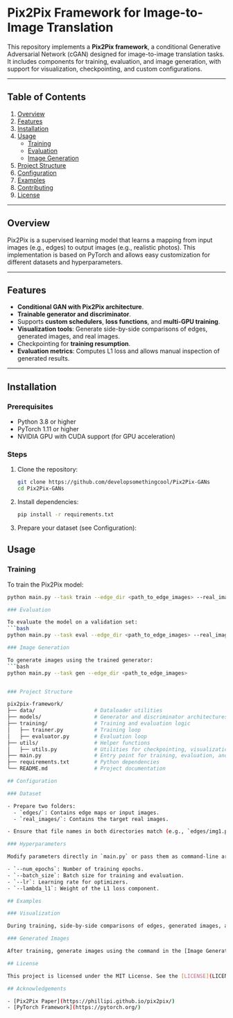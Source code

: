 # Pix2Pix Framework for Image-to-Image Translation

This repository implements a **Pix2Pix framework**, a conditional Generative Adversarial Network (cGAN) designed for image-to-image translation tasks. It includes components for training, evaluation, and image generation, with support for visualization, checkpointing, and custom configurations.

---

## Table of Contents
1. [Overview](#overview)
2. [Features](#features)
3. [Installation](#installation)
4. [Usage](#usage)
    - [Training](#training)
    - [Evaluation](#evaluation)
    - [Image Generation](#image-generation)
5. [Project Structure](#project-structure)
6. [Configuration](#configuration)
7. [Examples](#examples)
8. [Contributing](#contributing)
9. [License](#license)

---

## Overview

Pix2Pix is a supervised learning model that learns a mapping from input images (e.g., edges) to output images (e.g., realistic photos). This implementation is based on PyTorch and allows easy customization for different datasets and hyperparameters.

---

## Features

- **Conditional GAN with Pix2Pix architecture**.
- **Trainable generator and discriminator**.
- Supports **custom schedulers**, **loss functions**, and **multi-GPU training**.
- **Visualization tools**: Generate side-by-side comparisons of edges, generated images, and real images.
- Checkpointing for **training resumption**.
- **Evaluation metrics**: Computes L1 loss and allows manual inspection of generated results.

---

## Installation

### Prerequisites
- Python 3.8 or higher
- PyTorch 1.11 or higher
- NVIDIA GPU with CUDA support (for GPU acceleration)

### Steps
1. Clone the repository:
   ```bash
   git clone https://github.com/developsomethingcool/Pix2Pix-GANs
   cd Pix2Pix-GANs

2. Install dependencies:
   ```bash
   pip install -r requirements.txt


3. Prepare your dataset (see Configuration):

## Usage

### Training

To train the Pix2Pix model:
```bash
python main.py --task train --edge_dir <path_to_edge_images> --real_image_dir <path_to_real_images>

### Evaluation

To evaluate the model on a validation set:
```bash
python main.py --task eval --edge_dir <path_to_edge_images> --real_image_dir <path_to_real_images>

### Image Generation

To generate images using the trained generator:
```bash
python main.py --task gen --edge_dir <path_to_edge_images>


### Project Structure

pix2pix-framework/
├── data/                   # Dataloader utilities
├── models/                 # Generator and discriminator architectures
├── training/               # Training and evaluation logic
│   ├── trainer.py          # Training loop
│   ├── evaluator.py        # Evaluation loop
├── utils/                  # Helper functions
│   ├── utils.py            # Utilities for checkpointing, visualization, etc.
├── main.py                 # Entry point for training, evaluation, and generation
├── requirements.txt        # Python dependencies
└── README.md               # Project documentation

## Configuration

### Dataset

- Prepare two folders:
  - `edges/`: Contains edge maps or input images.
  - `real_images/`: Contains the target real images.

- Ensure that file names in both directories match (e.g., `edges/img1.png` and `real_images/img1.png`).

### Hyperparameters

Modify parameters directly in `main.py` or pass them as command-line arguments:

- `--num_epochs`: Number of training epochs.
- `--batch_size`: Batch size for training and evaluation.
- `--lr`: Learning rate for optimizers.
- `--lambda_l1`: Weight of the L1 loss component.

## Examples

### Visualization

During training, side-by-side comparisons of edges, generated images, and real images are saved in the `visualization_results` directory.

### Generated Images

After training, generate images using the command in the [Image Generation](#image-generation) section. Results will be saved in the `generated_images` directory.

## License

This project is licensed under the MIT License. See the [LICENSE](LICENSE) file for details.

## Acknowledgements

- [Pix2Pix Paper](https://phillipi.github.io/pix2pix/)
- [PyTorch Framework](https://pytorch.org/)
